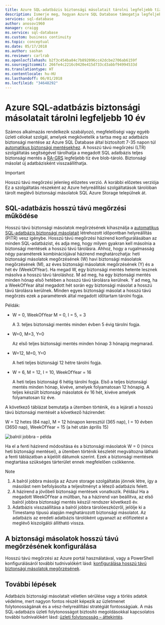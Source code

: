 ```yaml
---
title: Azure SQL-adatbázis biztonsági másolatait tárolni legfeljebb tíz éve |} Microsoft Docs
description: Ismerje meg, hogyan Azure SQL Database támogatja legfeljebb tíz éve tárolni teljes adatbázis biztonsági másolatait.
services: sql-database
author: anosov1960
manager: craigg
ms.service: sql-database
ms.custom: business continuity
ms.topic: conceptual
ms.date: 05/17/2018
ms.author: sashan
ms.reviewer: carlrab
ms.openlocfilehash: b2f3c454ba84c7b892096cc42dcbe2706ab6159f
ms.sourcegitcommit: 266fe4c2216c0420e415d733cd3abbf94994533d
ms.translationtype: HT
ms.contentlocale: hu-HU
ms.lasthandoff: 06/01/2018
ms.locfileid: "34648292"
---
```

# <a name="store-azure-sql-database-backups-for-up-to-10-years"></a>Azure SQL-adatbázis biztonsági másolatait tárolni legfeljebb 10 év

Számos alkalmazás rendelkezik szabályozó, megfelelőségi vagy egyéb üzleti célokat szolgál, amelyek megkövetelik a tartsa meg az adatbázis biztonsági mentése az Azure SQL Database által biztosított 7-35 napon túl [automatikus biztonsági mentésekhez](sql-database-automated-backups.md). A hosszú távú megőrzési (LTR) szolgáltatás segítségével tárolhatja a megadott SQL adatbázis teljes biztonsági mentés a [RA-GRS](../storage/common/storage-redundancy-grs.md#read-access-geo-redundant-storage) legfeljebb tíz éve blob-tároló. Biztonsági másolat új adatbázisként visszaállíthatja.

> [!IMPORTANT]
> Hosszú távú megőrzési jelenleg előzetes verzió. A korábbi előzetes verziója Ez a szolgáltatás részeként az Azure helyreállítási szolgáltatások tárolóban tárolt meglévő biztonsági másolatok SQL Azure Storage települnek át.<!-- and available in the following regions: Australia East, Australia Southeast, Brazil South, Central US, East Asia, East US, East US 2, India Central, India South, Japan East, Japan West, North Central US, North Europe, South Central US, Southeast Asia, West Europe, and West US.-->
>

## <a name="how-sql-database-long-term-retention-works"></a>SQL-adatbázis hosszú távú megőrzési működése

Hosszú távú biztonsági másolatok megőrzésének kihasználja a [automatikus SQL-adatbázis biztonsági másolatait](sql-database-automated-backups.md) létrehozott időpontban helyreállítás (PITR) vesz igénybe. Hosszú távú megőrzési házirend konfigurálásában az minden SQL-adatbázist, és adja meg, hogy milyen gyakran kell másolnia a biztonsági mentések a hosszú távú tárolásra. Ahhoz, hogy a rugalmasság négy paraméterek kombinációjával házirend meghatározhatja: heti biztonsági másolatok megőrzésének (W) havi biztonsági másolatok megőrzésének (M), az éves biztonsági másolatok megőrzésének (Y) és a hét év (WeekOfYear). Ha megad W, egy biztonsági mentés hetente lesznek másolva a hosszú távú tároláshoz. M ad meg, ha egy biztonsági mentés minden hónap első hetében a hosszú távú tárolásra kerülnek. Y ad meg, ha a WeekOfYear által megadott hét során egy biztonsági másolat a hosszú távú tárolásra kerülnek. Minden egyes biztonsági másolat a hosszú távú megőrzés ezek a paraméterek által megadott időtartam tárolni fogja. 

Példák:

-  W = 0, WeekOfYear M = 0, I = 5, = 3

   A 3. teljes biztonsági mentés minden évben 5 évig tárolni fogja.

- W=0, M=3, Y=0

   Az első teljes biztonsági mentés minden hónap 3 hónapig megmarad.

- W=12, M=0, Y=0

   A heti teljes biztonsági 12 hétre tárolni fogja.

- W = 6, M = 12, I = 10, WeekOfYear = 16

   A heti teljes biztonsági 6 hétig tárolni fogja. Első a teljes biztonsági mentés minden hónap, kivéve, amelyek folyamatosan 12 hónapig. A teljes készült biztonsági másolatok év 16 hét, kivéve amelyek folyamatosan tíz éve. 

A következő táblázat bemutatja a ütemben történik, és a lejárati a hosszú távú biztonsági mentését a következő házirendet:

W = 12 hetes (84 nap), M = 12 hónapon keresztül (365 nap), I = 10 évben (3650 nap), WeekOfYear = 15 (a hét után április 15)

   ![balról jobbra – példa](./media/sql-database-long-term-retention/ltr-example.png)


 
Ha el a fenti házirend módosítása és a biztonsági másolatok W = 0 (nincs heti biztonsági mentései), a ütemben történik készletét megváltozna látható a fenti táblázatban a kijelölt dátumok szerint. Ezek a biztonsági mentések megtartása szükséges tárterület ennek megfelelően csökkenne. 

> [!NOTE]
1. A balról jobbra másolja az Azure storage szolgáltatás jönnek létre, így a másolást nem befolyásolta a teljesítményt a létező adatbázis felett.
2. A házirend a jövőbeli biztonsági mentések vonatkozik. Például Ha a megadott WeekOfYear a múltban, ha a házirend van beállítva, az első balról jobbra biztonsági mentés készül rendszer következő év. 
3. Adatbázis visszaállítása a balról jobbra tárolóeszközről, jelölje ki a Timestamp típusú alapján meghatározott biztonsági másolatot.   Az adatbázis az eredeti adatbázis tárolóként ugyanazt az előfizetést a meglévő kiszolgálói állítható vissza. 
> 

## <a name="configure-long-term-backup-retention"></a>A biztonsági másolatok hosszú távú megőrzésének konfigurálása

Hosszú távú megőrzési az Azure portál használatával, vagy a PowerShell konfigurálásáról további tudnivalókért lásd: [konfigurálása hosszú távú biztonsági másolatok megőrzésének](sql-database-long-term-backup-retention-configure.md).

## <a name="next-steps"></a>További lépések

Adatbázis biztonsági másolatait véletlen sérülése vagy a törlés adatok védelme, mert nagyon fontos részét képezik az üzletmenet folytonosságának és a vész-helyreállítási stratégiát fontosságúak. A más SQL-adatbázis üzleti folytonosságot biztosító megoldásokkal kapcsolatos további tudnivalókért lásd: [üzleti folytonosság – áttekintés](sql-database-business-continuity.md).
